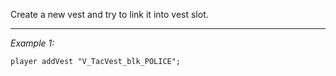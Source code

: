 Create a new vest and try to link it into vest slot.


---
*Example 1:*
```sqf
player addVest "V_TacVest_blk_POLICE";
```